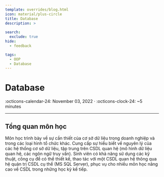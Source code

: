 ```yaml
---
template: overrides/blog.html
icon: material/plus-circle
title: Database 
description: >
  
search:
  exclude: true
hide:
  - feedback

tags:
  - OOP
  - Database
---
```


# __Database__

<span>
:octicons-calendar-24: November 03, 2022 ·
:octicons-clock-24: ~5 minutes

</span>

---

## __Tổng quan môn học__

Môn học trình bày về sự cần thiết của cơ sở dữ liệu trong doanh nghiệp và trong các loại hình tổ chức khác. Cung cấp sự hiểu biết về nguyên lý của các hệ thống cơ sở dữ liệu, tập trung trên CSDL quan hệ (mô hình dữ liệu quan hệ, các ngôn ngữ truy vấn).
Sinh viên có khả năng sử dụng các kỹ thuật, công cụ để có thể thiết kế, thao tác với
một CSDL quan hệ thông qua hệ quản trị CSDL cụ thể (MS SQL Server), phục vụ cho nhiều môn học nâng cao về CSDL trong những học kỳ kế tiếp.